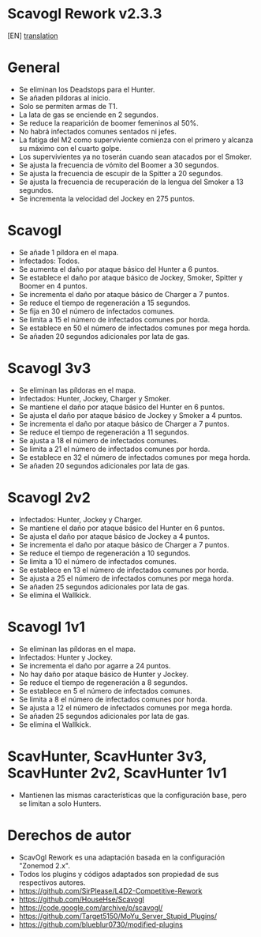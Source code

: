 # Scavogl Rework v2.3.3

[EN] [translation](https://translate.google.com/translate?sl=es&tl=en&u=https://github.com/lechuga16/scavogl_rework)

# General
- Se eliminan los Deadstops para el Hunter.
- Se añaden píldoras al inicio.
- Solo se permiten armas de T1.
- La lata de gas se enciende en 2 segundos.
- Se reduce la reaparición de boomer femeninos al 50%.
- No habrá infectados comunes sentados ni jefes.
- La fatiga del M2 como superviviente comienza con el primero y alcanza su máximo con el cuarto golpe.
- Los supervivientes ya no toserán cuando sean atacados por el Smoker.
- Se ajusta la frecuencia de vómito del Boomer a 30 segundos.
- Se ajusta la frecuencia de escupir de la Spitter a 20 segundos.
- Se ajusta la frecuencia de recuperación de la lengua del Smoker a 13 segundos.
- Se incrementa la velocidad del Jockey en 275 puntos.

# Scavogl
- Se añade 1 píldora en el mapa.
- Infectados: Todos.
- Se aumenta el daño por ataque básico del Hunter a 6 puntos.
- Se establece el daño por ataque básico de Jockey, Smoker, Spitter y Boomer en 4 puntos.
- Se incrementa el daño por ataque básico de Charger a 7 puntos.
- Se reduce el tiempo de regeneración a 15 segundos.
- Se fija en 30 el número de infectados comunes.
- Se limita a 15 el número de infectados comunes por horda.
- Se establece en 50 el número de infectados comunes por mega horda.
- Se añaden 20 segundos adicionales por lata de gas.

# Scavogl 3v3
- Se eliminan las píldoras en el mapa.
- Infectados: Hunter, Jockey, Charger y Smoker.
- Se mantiene el daño por ataque básico del Hunter en 6 puntos.
- Se ajusta el daño por ataque básico de Jockey y Smoker a 4 puntos.
- Se incrementa el daño por ataque básico de Charger a 7 puntos.
- Se reduce el tiempo de regeneración a 11 segundos.
- Se ajusta a 18 el número de infectados comunes.
- Se limita a 21 el número de infectados comunes por horda.
- Se establece en 32 el número de infectados comunes por mega horda.
- Se añaden 20 segundos adicionales por lata de gas.

# Scavogl 2v2
- Infectados: Hunter, Jockey y Charger.
- Se mantiene el daño por ataque básico del Hunter en 6 puntos.
- Se ajusta el daño por ataque básico de Jockey a 4 puntos.
- Se incrementa el daño por ataque básico de Charger a 7 puntos.
- Se reduce el tiempo de regeneración a 10 segundos.
- Se limita a 10 el número de infectados comunes.
- Se establece en 13 el número de infectados comunes por horda.
- Se ajusta a 25 el número de infectados comunes por mega horda.
- Se añaden 25 segundos adicionales por lata de gas.
- Se elimina el Wallkick.

# Scavogl 1v1
- Se eliminan las píldoras en el mapa.
- Infectados: Hunter y Jockey.
- Se incrementa el daño por agarre a 24 puntos.
- No hay daño por ataque básico de Hunter y Jockey.
- Se reduce el tiempo de regeneración a 8 segundos.
- Se establece en 5 el número de infectados comunes.
- Se limita a 8 el número de infectados comunes por horda.
- Se ajusta a 12 el número de infectados comunes por mega horda.
- Se añaden 25 segundos adicionales por lata de gas.
- Se elimina el Wallkick.

# ScavHunter, ScavHunter 3v3, ScavHunter 2v2, ScavHunter 1v1
- Mantienen las mismas características que la configuración base, pero se limitan a solo Hunters.

# Derechos de autor
- ScavOgl Rework es una adaptación basada en la configuración "Zonemod 2.x".
- Todos los plugins y códigos adaptados son propiedad de sus respectivos autores.
- https://github.com/SirPlease/L4D2-Competitive-Rework
- https://github.com/HouseHse/Scavogl
- https://code.google.com/archive/p/scavogl/
- https://github.com/Target5150/MoYu_Server_Stupid_Plugins/
- https://github.com/blueblur0730/modified-plugins
